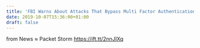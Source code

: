 ```yaml
---
title: 'FBI Warns About Attacks That Bypass Multi Factor Authentication'
date: 2019-10-07T15:36:00+01:00
draft: false
---
```


  
  
from News ≈ Packet Storm https://ift.tt/2nnJIXq